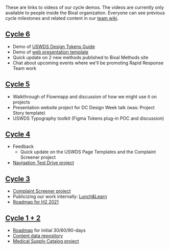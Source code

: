 These are links to videos of our cycle demos. The videos are currently only available to people inside the Bixal organization. Everyone can see previous cycle milestones and related content in our [team wiki](https://github.com/Bixal/rapid-response-team/milestones?state=closed).

## [Cycle 6](https://bixal365.sharepoint.com/:v:/s/RapidResponse/ETrcBfgKd1NDpT3zbd9I_1gBZxa7wnsL86hFe1jTo_JzaQ?e=C2cb2P)

- Demo of [USWDS Design Tokens Guide](https://bixal.github.io/uswds-design-tokens-guide/)
- Demo of [web presentation template](https://bixal.github.io/presentation-template/)
- Quick update on 2 new methods published to Bixal Methods site
- Chat about upcoming events where we'll be promoting Rapid Response Team work

## [Cycle 5](https://bixal365.sharepoint.com/:v:/s/RapidResponse/EfeiNaOJP1BKvaBcVJHPLb0BOoc-dVJ4rAOhcYl_aqaPbA?e=41DyoT)

- Walkthrough of Flowmapp and discussion of how we might use it on projects
- Presentation website project for DC Design Week talk (was: Project Story template)
- USWDS Typography toolkit (Figma Tokens plug-in POC and discussion)

## [Cycle 4](https://bixal365.sharepoint.com/:v:/s/RapidResponse/ESpXFFEsug9AkczaSmY9GEQBkjAQJsm0wBe-IS20R49BvQ?e=wX1vr0)

- Feedback
   - Quick update on the USWDS Page Templates and the Complaint Screener project
- [Navigation Test Drive project](https://github.com/Bixal/site-nav-test-drive)

## [Cycle 3](https://bixal365.sharepoint.com/:v:/s/RapidResponse/Ea1gdswV8cNLryKvSrX0z68B-tyv_L7g9A8KitRCC3gmMA?e=RBRmJn)

- [Complaint Screener project](https://bixal.github.io/uswds-screener-prototyping-tool/)
- Publicizing our work internally: [Lunch&Learn](https://bixal365.sharepoint.com/Shared%20Documents/Forms/AllItems.aspx?csf=1&web=1&e=N3Xllk&cid=4123a42e%2D9c6e%2D4fe6%2D9043%2D378f92dd3255&RootFolder=%2FShared%20Documents%2FLunch%20and%20Learns%2F20210701%20%2D%20The%20Rapid%20Response%20Team&FolderCTID=0x01200031F810D72D395248BD3D14D48D34F542)
- [Roadmap for H2 2021](https://codepen.io/pglevy/full/XWRbjGR)

## [Cycle 1 + 2](https://bixal365.sharepoint.com/:v:/s/RapidResponse/EU-IKHlSqBxPpL-MEdkiQzMBrOHxhMtuIsO-6jNmbtl32Q?e=9wKKpS)

- [Roadmap](https://github.com/Bixal/rapid-response-team/projects/1) for initial 30/60/90-days
- [Content data repository](https://github.com/Bixal/rrt-content)
- [Medical Supply Catalog project](https://bixal.github.io/med-supply-cat/)
